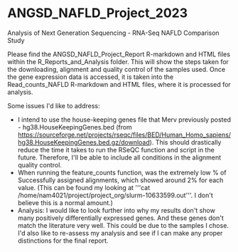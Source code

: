 # ANGSD_NAFLD_Project_2023
Analysis of Next Generation Sequencing - RNA-Seq NAFLD Comparison Study

Please find the ANGSD_NAFLD_Project_Report R-markdown and HTML files within the R_Reports_and_Analysis folder. This will show the steps taken for the downloading, alignment and quality control of the samples used. Once the gene expression data is accessed, it is taken into the Read_counts_NAFLD R-markdown and HTML files, where it is processed for analysis.

Some issues I'd like to address:
- I intend to use the house-keeping genes file that Merv previously posted - hg38.HouseKeepingGenes.bed (from https://sourceforge.net/projects/rseqc/files/BED/Human_Homo_sapiens/hg38.HouseKeepingGenes.bed.gz/download). This should drastically reduce the time it takes to run the RSeQC function and script in the future. Therefore, I'll be able to include all conditions in the alignment quality control.
- When running the feature_counts function, was the extremely low % of Successfully assigned alignments, which showed around 2% for each value. (This can be found my looking at '''cat /home/nam4021/project/project_org/slurm-10633599.out'''. I don't believe this is a normal amount.)
- Analysis: I would like to look further into why my results don't show many positively differentially expressed genes. And these genes don't match the literature very well. This could be due to the samples I chose. I'd also like to re-assess my analysis and see if I can make any proper distinctions for the final report.
